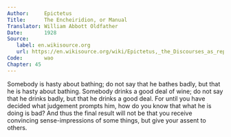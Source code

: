 ```yaml
---
Author:     Epictetus  
Title:      The Encheiridion, or Manual  
Translator: William Abbott Oldfather  
Date:       1928  
Source: 
   label: en.wikisource.org
   url: https://en.wikisource.org/wiki/Epictetus,_the_Discourses_as_reported_by_Arrian,_the_Manual,_and_Fragments/Manual 
Code:       wao  
Chapter: 45
---
```


Somebody is hasty about bathing; do not say that he bathes badly, but that he
is hasty about bathing. Somebody drinks a good deal of wine; do not say that he
drinks badly, but that he drinks a good deal. For until you have decided what
judgement prompts him, how do you know that what he is doing is bad? And thus
the final result will not be that you receive convincing sense-impressions of
some things, but give your assent to others.


